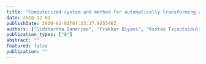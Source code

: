 ```yaml
---
title: "Computerized system and method for automatically transforming and providing domain specific chatbot responses"
date: 2018-12-01
publishDate: 2020-02-01T07:23:27.925546Z
authors: ["Siddhartha Banerjee", "Prakhar Biyani", "Kostas Tsioutsiouliklis"]
publication_types: ["8"]
abstract: ""
featured: false
publication: ""
---
```


